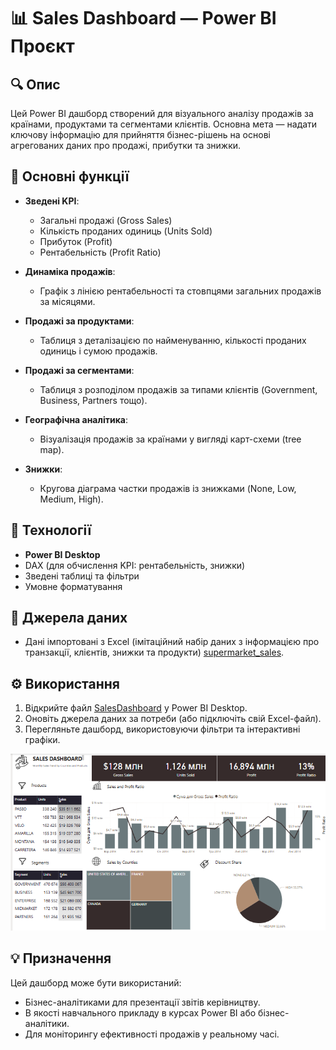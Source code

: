 
# 📊 Sales Dashboard — Power BI Проєкт

## 🔍 Опис
Цей Power BI дашборд створений для візуального аналізу продажів за країнами, продуктами та сегментами клієнтів. Основна мета — надати ключову інформацію для прийняття бізнес-рішень на основі агрегованих даних про продажі, прибутки та знижки.

## 🎯 Основні функції
- **Зведені KPI**:
  - Загальні продажі (Gross Sales)
  - Кількість проданих одиниць (Units Sold)
  - Прибуток (Profit)
  - Рентабельність (Profit Ratio)

- **Динаміка продажів**:
  - Графік з лінією рентабельності та стовпцями загальних продажів за місяцями.

- **Продажі за продуктами**:
  - Таблиця з деталізацією по найменуванню, кількості проданих одиниць і сумою продажів.

- **Продажі за сегментами**:
  - Таблиця з розподілом продажів за типами клієнтів (Government, Business, Partners тощо).

- **Географічна аналітика**:
  - Візуалізація продажів за країнами у вигляді карт-схеми (tree map).

- **Знижки**:
  - Кругова діаграма частки продажів із знижками (None, Low, Medium, High).

## 📌 Технології
- **Power BI Desktop**
- DAX (для обчислення KPI: рентабельність, знижки)
- Зведені таблиці та фільтри
- Умовне форматування

## 📂 Джерела даних
- Дані імпортовані з Excel (імітаційний набір даних з інформацією про транзакції, клієнтів, знижки та продукти) [supermarket_sales](data/supermarket_sales.csv).

## ⚙️ Використання
1. Відкрийте файл [SalesDashboard](result/SalesDashboard.pbix) у Power BI Desktop.
2. Оновіть джерела даних за потреби (або підключіть свій Excel-файл).
3. Перегляньте дашборд, використовуючи фільтри та інтерактивні графіки.

![Дашборд](screenshot/Sales_Dashboard.png)

## 💡 Призначення
Цей дашборд може бути використаний:
- Бізнес-аналітиками для презентації звітів керівництву.
- В якості навчального прикладу в курсах Power BI або бізнес-аналітики.
- Для моніторингу ефективності продажів у реальному часі.

